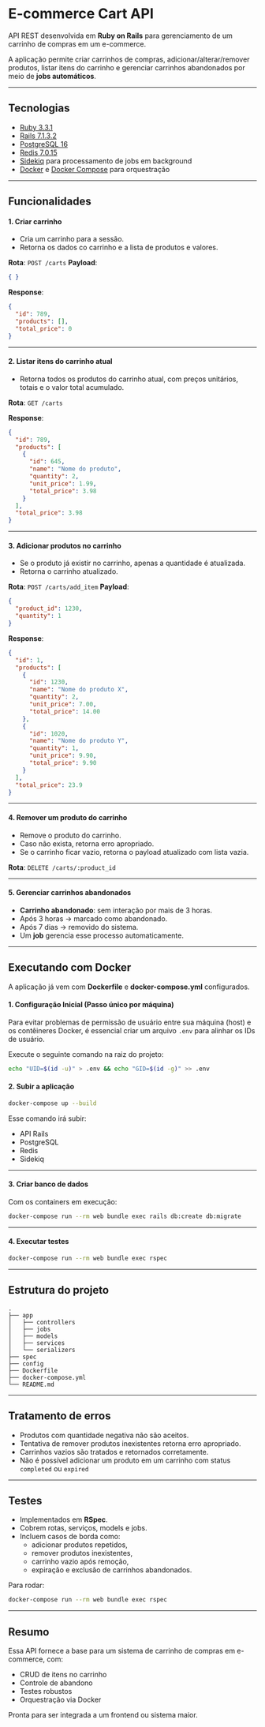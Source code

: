 # E-commerce Cart API

API REST desenvolvida em **Ruby on Rails** para gerenciamento de um carrinho de compras em um e-commerce.  

A aplicação permite criar carrinhos de compras, adicionar/alterar/remover produtos, listar itens do carrinho e gerenciar carrinhos abandonados por meio de **jobs automáticos**.

---

## Tecnologias

- [Ruby 3.3.1](https://www.ruby-lang.org)
- [Rails 7.1.3.2](https://rubyonrails.org)
- [PostgreSQL 16](https://www.postgresql.org/)
- [Redis 7.0.15](https://redis.io/)
- [Sidekiq](https://sidekiq.org/) para processamento de jobs em background
- [Docker](https://www.docker.com/) e [Docker Compose](https://docs.docker.com/compose/) para orquestração

---

## Funcionalidades

#### 1. Criar carrinho
- Cria um carrinho para a sessão.
- Retorna os dados co carrinho e a lista de produtos e valores.

**Rota**: `POST /carts`
**Payload**:
```json
{ }
```

**Response**:
```json
{
  "id": 789,
  "products": [],
  "total_price": 0
}
```

---

#### 2. Listar itens do carrinho atual
- Retorna todos os produtos do carrinho atual, com preços unitários, totais e o valor total acumulado.

**Rota**: `GET /carts`

**Response**:
```json
{
  "id": 789,
  "products": [
    {
      "id": 645,
      "name": "Nome do produto",
      "quantity": 2,
      "unit_price": 1.99,
      "total_price": 3.98
    }
  ],
  "total_price": 3.98
}
```

---

#### 3. Adicionar produtos no carrinho
- Se o produto já existir no carrinho, apenas a quantidade é atualizada.
- Retorna o carrinho atualizado.

**Rota**: `POST /carts/add_item`
**Payload**:
```json
{
  "product_id": 1230,
  "quantity": 1
}
```

**Response**:
```json
{
  "id": 1,
  "products": [
    {
      "id": 1230,
      "name": "Nome do produto X",
      "quantity": 2,
      "unit_price": 7.00,
      "total_price": 14.00
    },
    {
      "id": 1020,
      "name": "Nome do produto Y",
      "quantity": 1,
      "unit_price": 9.90,
      "total_price": 9.90
    }
  ],
  "total_price": 23.9
}
```

---

#### 4. Remover um produto do carrinho
- Remove o produto do carrinho.
- Caso não exista, retorna erro apropriado.
- Se o carrinho ficar vazio, retorna o payload atualizado com lista vazia.

**Rota**: `DELETE /carts/:product_id`

---

#### 5. Gerenciar carrinhos abandonados
- **Carrinho abandonado**: sem interação por mais de 3 horas.
- Após 3 horas → marcado como abandonado.
- Após 7 dias → removido do sistema.
- Um **job** gerencia esse processo automaticamente.

---

## Executando com Docker

A aplicação já vem com **Dockerfile** e **docker-compose.yml** configurados.  

#### 1. Configuração Inicial (Passo único por máquina)

Para evitar problemas de permissão de usuário entre sua máquina (host) e os contêineres Docker, é essencial criar um arquivo `.env` para alinhar os IDs de usuário.

Execute o seguinte comando na raiz do projeto:
```bash
echo "UID=$(id -u)" > .env && echo "GID=$(id -g)" >> .env
```

#### 2. Subir a aplicação
```bash
docker-compose up --build
```

Esse comando irá subir:
- API Rails
- PostgreSQL
- Redis
- Sidekiq

---

#### 3. Criar banco de dados
Com os containers em execução:
```bash
docker-compose run --rm web bundle exec rails db:create db:migrate
```

---

#### 4. Executar testes
```bash
docker-compose run --rm web bundle exec rspec
```

---

## Estrutura do projeto

```
.
├── app
│   ├── controllers
│   ├── jobs
│   ├── models
│   ├── services
│   └── serializers
├── spec
├── config
├── Dockerfile
├── docker-compose.yml
└── README.md
```

---

## Tratamento de erros

- Produtos com quantidade negativa não são aceitos.
- Tentativa de remover produtos inexistentes retorna erro apropriado.
- Carrinhos vazios são tratados e retornados corretamente.
- Não é possível adicionar um produto em um carrinho com status `completed` ou `expired`

---

## Testes

- Implementados em **RSpec**.
- Cobrem rotas, serviços, models e jobs.
- Incluem casos de borda como:
  - adicionar produtos repetidos,
  - remover produtos inexistentes,
  - carrinho vazio após remoção,
  - expiração e exclusão de carrinhos abandonados.

Para rodar:
```bash
docker-compose run --rm web bundle exec rspec
```

---

## Resumo

Essa API fornece a base para um sistema de carrinho de compras em e-commerce, com:
- CRUD de itens no carrinho
- Controle de abandono
- Testes robustos
- Orquestração via Docker

Pronta para ser integrada a um frontend ou sistema maior.
